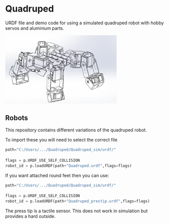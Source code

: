 # Quadruped
URDF file and demo code for using a simulated quadruped robot with hobby servos and aluminium parts. 

<img width=70% src="https://github.com/shepai/Quadruped/blob/main/assets/diagramQuadruped2.png?raw=true">

## Robots
This repository contains different variations of the quadruped robot. 

To import these you will need to select the correct file

```python
path="C:/Users/.../Quadruped/Quadruped_sim/urdf/"

flags = p.URDF_USE_SELF_COLLISION
robot_id = p.loadURDF(path+"Quadruped.urdf",flags=flags)
```

If you want attached round feet then you can use:

```python
path="C:/Users/.../Quadruped/Quadruped_sim/urdf/"

flags = p.URDF_USE_SELF_COLLISION
robot_id = p.loadURDF(path+"Quadruped_prestip.urdf",flags=flags)
```

The press tip is a tactile sensor. This does not work in simulation but provides a hard outside. 